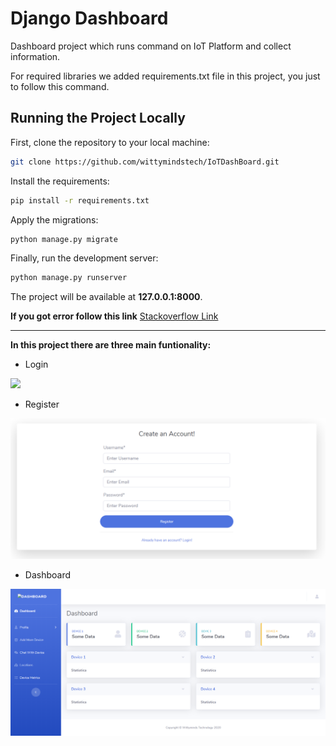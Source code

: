 # Django Dashboard

Dashboard project which runs command on IoT Platform and collect information.



For required libraries we added requirements.txt file in this project, you just to follow this command.

## Running the Project Locally

First, clone the repository to your local machine:

```bash
git clone https://github.com/wittymindstech/IoTDashBoard.git
```

Install the requirements:

```bash
pip install -r requirements.txt
```

Apply the migrations:

```bash
python manage.py migrate
```

Finally, run the development server:

```bash
python manage.py runserver
```

The project will be available at **127.0.0.1:8000**.


**If you got error follow this link** [Stackoverflow Link](https://stackoverflow.com/questions/7225900/how-to-install-packages-using-pip-according-to-the-requirements-txt-file-from-a "Stackoverflow Link")


------------

**In this project there are three main funtionality:**

- Login

![](Dashboard/Dashboard/static/login.png)

- Register 

![](Dashboard/static/register.png)

- Dashboard

![](Dashboard/static/dashboard.png)

